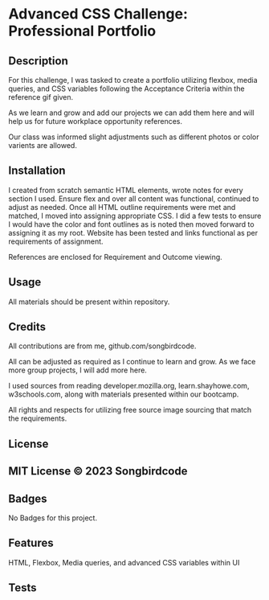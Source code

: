 # Advanced CSS Challenge: Professional Portfolio 

## Description

 For this challenge, I was tasked to create a portfolio utilizing flexbox, media queries, and CSS variables following the Acceptance Criteria within the reference gif given.

 As we learn and grow and add our projects we can add them here and will help us for future workplace opportunity references. 

 Our class was informed slight adjustments such as different photos or color varients are allowed. 


## Installation
 
 I created from scratch semantic HTML elements, wrote notes for every section I used. 
 Ensure flex and over all content was functional, continued to adjust as needed.
 Once all HTML outline requirements were met and matched, I moved into assigning appropriate CSS. 
 I did a few tests to ensure I would have the color and font outlines as is noted then moved forward to assigning it as my root. Website has been tested and links functional as per requirements of assignment.

 References are enclosed for Requirement and Outcome viewing.  

## Usage

All materials should be present within repository. 

## Credits

All contributions are from me, github.com/songbirdcode.

All can be adjusted as required as I continue to learn and grow. As we face more group projects, I will add more here. 

I used sources from reading developer.mozilla.org, learn.shayhowe.com, w3schools.com, along with materials presented within our bootcamp.

All rights and respects for utilizing free source image sourcing that match the requirements.

## License

MIT License © 2023 Songbirdcode
---

## Badges

No Badges for this project. 

## Features

HTML, Flexbox, Media queries, and advanced CSS variables within UI 

## Tests


